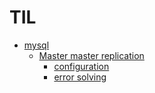 # TIL

* [mysql](mysql)
	* [Master master replication](mysql/Master_master_replication)
		* [configuration](mysql/Master_master_replication/configuration.md)
		* [error solving](mysql/Master_master_replication/error_solving.md)
